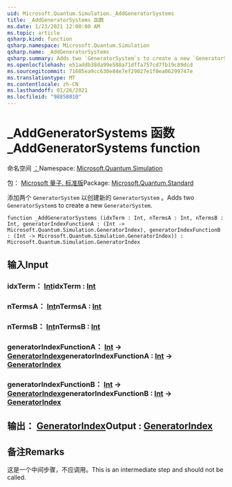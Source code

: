```yaml
---
uid: Microsoft.Quantum.Simulation._AddGeneratorSystems
title: _AddGeneratorSystems 函数
ms.date: 1/23/2021 12:00:00 AM
ms.topic: article
qsharp.kind: function
qsharp.namespace: Microsoft.Quantum.Simulation
qsharp.name: _AddGeneratorSystems
qsharp.summary: Adds two `GeneratorSystem`s to create a new `GeneratorSystem`.
ms.openlocfilehash: e51addb38da99e508a71dffa757cd7fb19c89dcd
ms.sourcegitcommit: 71605ea9cc630e84e7ef29027e1f0ea06299747e
ms.translationtype: MT
ms.contentlocale: zh-CN
ms.lasthandoff: 01/26/2021
ms.locfileid: "98858010"
---
```

# <a name="_addgeneratorsystems-function"></a><span data-ttu-id="288f4-102">_AddGeneratorSystems 函数</span><span class="sxs-lookup"><span data-stu-id="288f4-102">_AddGeneratorSystems function</span></span>

<span data-ttu-id="288f4-103">命名空间 [：](xref:Microsoft.Quantum.Simulation)</span><span class="sxs-lookup"><span data-stu-id="288f4-103">Namespace: [Microsoft.Quantum.Simulation](xref:Microsoft.Quantum.Simulation)</span></span>

<span data-ttu-id="288f4-104">包： [Microsoft 量子. 标准版](https://nuget.org/packages/Microsoft.Quantum.Standard)</span><span class="sxs-lookup"><span data-stu-id="288f4-104">Package: [Microsoft.Quantum.Standard](https://nuget.org/packages/Microsoft.Quantum.Standard)</span></span>


<span data-ttu-id="288f4-105">添加两个 `GeneratorSystem` 以创建新的 `GeneratorSystem` 。</span><span class="sxs-lookup"><span data-stu-id="288f4-105">Adds two `GeneratorSystem`s to create a new `GeneratorSystem`.</span></span>

```qsharp
function _AddGeneratorSystems (idxTerm : Int, nTermsA : Int, nTermsB : Int, generatorIndexFunctionA : (Int -> Microsoft.Quantum.Simulation.GeneratorIndex), generatorIndexFunctionB : (Int -> Microsoft.Quantum.Simulation.GeneratorIndex)) : Microsoft.Quantum.Simulation.GeneratorIndex
```


## <a name="input"></a><span data-ttu-id="288f4-106">输入</span><span class="sxs-lookup"><span data-stu-id="288f4-106">Input</span></span>

### <a name="idxterm--int"></a><span data-ttu-id="288f4-107">idxTerm： [Int](xref:microsoft.quantum.lang-ref.int)</span><span class="sxs-lookup"><span data-stu-id="288f4-107">idxTerm : [Int](xref:microsoft.quantum.lang-ref.int)</span></span>




### <a name="ntermsa--int"></a><span data-ttu-id="288f4-108">nTermsA： [Int](xref:microsoft.quantum.lang-ref.int)</span><span class="sxs-lookup"><span data-stu-id="288f4-108">nTermsA : [Int](xref:microsoft.quantum.lang-ref.int)</span></span>




### <a name="ntermsb--int"></a><span data-ttu-id="288f4-109">nTermsB： [Int](xref:microsoft.quantum.lang-ref.int)</span><span class="sxs-lookup"><span data-stu-id="288f4-109">nTermsB : [Int](xref:microsoft.quantum.lang-ref.int)</span></span>




### <a name="generatorindexfunctiona--int---generatorindex"></a><span data-ttu-id="288f4-110">generatorIndexFunctionA： [Int](xref:microsoft.quantum.lang-ref.int) -> [GeneratorIndex](xref:Microsoft.Quantum.Simulation.GeneratorIndex)</span><span class="sxs-lookup"><span data-stu-id="288f4-110">generatorIndexFunctionA : [Int](xref:microsoft.quantum.lang-ref.int) -> [GeneratorIndex](xref:Microsoft.Quantum.Simulation.GeneratorIndex)</span></span>




### <a name="generatorindexfunctionb--int---generatorindex"></a><span data-ttu-id="288f4-111">generatorIndexFunctionB： [Int](xref:microsoft.quantum.lang-ref.int) -> [GeneratorIndex](xref:Microsoft.Quantum.Simulation.GeneratorIndex)</span><span class="sxs-lookup"><span data-stu-id="288f4-111">generatorIndexFunctionB : [Int](xref:microsoft.quantum.lang-ref.int) -> [GeneratorIndex](xref:Microsoft.Quantum.Simulation.GeneratorIndex)</span></span>





## <a name="output--generatorindex"></a><span data-ttu-id="288f4-112">输出： [GeneratorIndex](xref:Microsoft.Quantum.Simulation.GeneratorIndex)</span><span class="sxs-lookup"><span data-stu-id="288f4-112">Output : [GeneratorIndex](xref:Microsoft.Quantum.Simulation.GeneratorIndex)</span></span>



## <a name="remarks"></a><span data-ttu-id="288f4-113">备注</span><span class="sxs-lookup"><span data-stu-id="288f4-113">Remarks</span></span>

<span data-ttu-id="288f4-114">这是一个中间步骤，不应调用。</span><span class="sxs-lookup"><span data-stu-id="288f4-114">This is an intermediate step and should not be called.</span></span>
